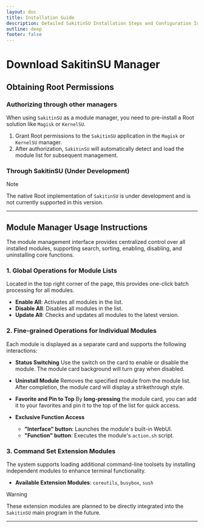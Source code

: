 ```yaml
---
layout: doc
title: Installation Guide
description: Detailed SakitinSU Installation Steps and Configuration Instructions
outline: deep
footer: false
---
```

# Download SakitinSU Manager

<Downloaded />

## Obtaining Root Permissions

### Authorizing through other managers

When using `SakitinSU` as a module manager, you need to pre-install a Root solution like `Magisk` or `KernelSU`.

1.  Grant Root permissions to the `SakitinSU` application in the `Magisk` or `KernelSU` manager.
2.  After authorization, `SakitinSU` will automatically detect and load the module list for subsequent management.

### Through SakitinSU (Under Development)

> [!NOTE]
> The native Root implementation of `SakitinSU` is under development and is not currently supported in this version.

---

## Module Manager Usage Instructions

The module management interface provides centralized control over all installed modules, supporting search, sorting, enabling, disabling, and uninstalling core functions.

### 1. Global Operations for Module Lists

Located in the top right corner of the page, this provides one-click batch processing for all modules.

- **Enable All**: Activates all modules in the list.
- **Disable All**: Disables all modules in the list.
- **Update All**: Checks and updates all modules to the latest version.

### 2. Fine-grained Operations for Individual Modules

Each module is displayed as a separate card and supports the following interactions:

- **Status Switching**
  Use the switch on the card to enable or disable the module.  The module card background will turn gray when disabled.

- **Uninstall Module**
  Removes the specified module from the module list. After completion, the module card will display a strikethrough style.

- **Favorite and Pin to Top**
  By **long-pressing** the module card, you can add it to your favorites and pin it to the top of the list for quick access.

- **Exclusive Function Access**
  - **"Interface" button**: Launches the module's built-in WebUI.
  - **"Function" button**: Executes the module's `action.sh` script.

### 3. Command Set Extension Modules

The system supports loading additional command-line toolsets by installing independent modules to enhance terminal functionality.

- **Available Extension Modules**: `coreutils`, `busybox`, `sush`

> [!WARNING]
> These extension modules are planned to be directly integrated into the `SakitinSU` main program in the future.

---